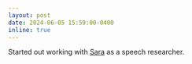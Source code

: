 ```yaml
---
layout: post
date: 2024-06-05 15:59:00-0400
inline: true
---
```


Started out working with [Sara](https://www.linkedin.com/company/sara-speech/) as a speech researcher.